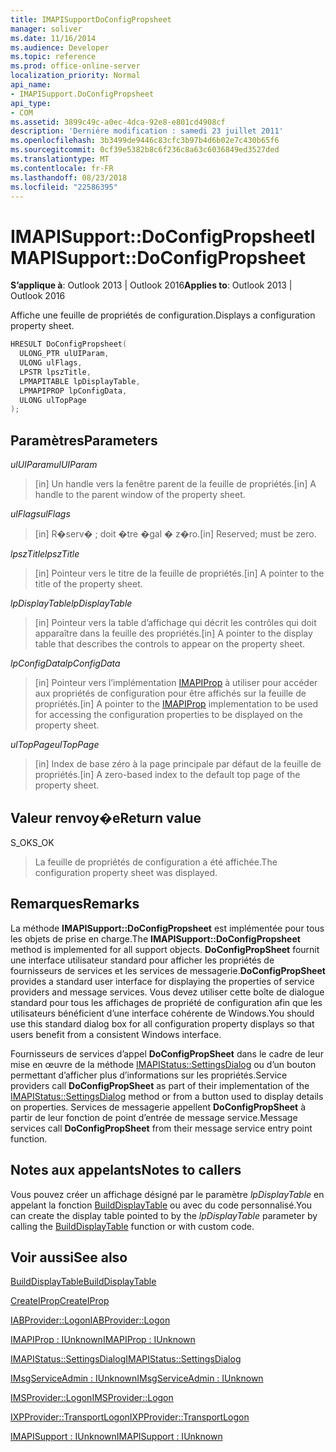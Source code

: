 ```yaml
---
title: IMAPISupportDoConfigPropsheet
manager: soliver
ms.date: 11/16/2014
ms.audience: Developer
ms.topic: reference
ms.prod: office-online-server
localization_priority: Normal
api_name:
- IMAPISupport.DoConfigPropsheet
api_type:
- COM
ms.assetid: 3899c49c-a0ec-4dca-92e8-e801cd4908cf
description: 'Derniére modification : samedi 23 juillet 2011'
ms.openlocfilehash: 3b3499de9446c83cfc3b97b4d6b02e7c430b65f6
ms.sourcegitcommit: 0cf39e5382b8c6f236c8a63c6036849ed3527ded
ms.translationtype: MT
ms.contentlocale: fr-FR
ms.lasthandoff: 08/23/2018
ms.locfileid: "22586395"
---
```

# <a name="imapisupportdoconfigpropsheet"></a><span data-ttu-id="8bee8-103">IMAPISupport::DoConfigPropsheet</span><span class="sxs-lookup"><span data-stu-id="8bee8-103">IMAPISupport::DoConfigPropsheet</span></span>

  
  
<span data-ttu-id="8bee8-104">**S’applique à**: Outlook 2013 | Outlook 2016</span><span class="sxs-lookup"><span data-stu-id="8bee8-104">**Applies to**: Outlook 2013 | Outlook 2016</span></span> 
  
<span data-ttu-id="8bee8-105">Affiche une feuille de propriétés de configuration.</span><span class="sxs-lookup"><span data-stu-id="8bee8-105">Displays a configuration property sheet.</span></span>
  
```cpp
HRESULT DoConfigPropsheet(
  ULONG_PTR ulUIParam,
  ULONG ulFlags,
  LPSTR lpszTitle,
  LPMAPITABLE lpDisplayTable,
  LPMAPIPROP lpConfigData,
  ULONG ulTopPage
);
```

## <a name="parameters"></a><span data-ttu-id="8bee8-106">Paramètres</span><span class="sxs-lookup"><span data-stu-id="8bee8-106">Parameters</span></span>

 <span data-ttu-id="8bee8-107">_ulUIParam_</span><span class="sxs-lookup"><span data-stu-id="8bee8-107">_ulUIParam_</span></span>
  
> <span data-ttu-id="8bee8-108">[in] Un handle vers la fenêtre parent de la feuille de propriétés.</span><span class="sxs-lookup"><span data-stu-id="8bee8-108">[in] A handle to the parent window of the property sheet.</span></span>
    
 <span data-ttu-id="8bee8-109">_ulFlags_</span><span class="sxs-lookup"><span data-stu-id="8bee8-109">_ulFlags_</span></span>
  
> <span data-ttu-id="8bee8-110">[in] R�serv� ; doit �tre �gal � z�ro.</span><span class="sxs-lookup"><span data-stu-id="8bee8-110">[in] Reserved; must be zero.</span></span>
    
 <span data-ttu-id="8bee8-111">_lpszTitle_</span><span class="sxs-lookup"><span data-stu-id="8bee8-111">_lpszTitle_</span></span>
  
> <span data-ttu-id="8bee8-112">[in] Pointeur vers le titre de la feuille de propriétés.</span><span class="sxs-lookup"><span data-stu-id="8bee8-112">[in] A pointer to the title of the property sheet.</span></span>
    
 <span data-ttu-id="8bee8-113">_lpDisplayTable_</span><span class="sxs-lookup"><span data-stu-id="8bee8-113">_lpDisplayTable_</span></span>
  
> <span data-ttu-id="8bee8-114">[in] Pointeur vers la table d’affichage qui décrit les contrôles qui doit apparaître dans la feuille des propriétés.</span><span class="sxs-lookup"><span data-stu-id="8bee8-114">[in] A pointer to the display table that describes the controls to appear on the property sheet.</span></span>
    
 <span data-ttu-id="8bee8-115">_lpConfigData_</span><span class="sxs-lookup"><span data-stu-id="8bee8-115">_lpConfigData_</span></span>
  
> <span data-ttu-id="8bee8-116">[in] Pointeur vers l’implémentation [IMAPIProp](imapipropiunknown.md) à utiliser pour accéder aux propriétés de configuration pour être affichés sur la feuille de propriétés.</span><span class="sxs-lookup"><span data-stu-id="8bee8-116">[in] A pointer to the [IMAPIProp](imapipropiunknown.md) implementation to be used for accessing the configuration properties to be displayed on the property sheet.</span></span> 
    
 <span data-ttu-id="8bee8-117">_ulTopPage_</span><span class="sxs-lookup"><span data-stu-id="8bee8-117">_ulTopPage_</span></span>
  
> <span data-ttu-id="8bee8-118">[in] Index de base zéro à la page principale par défaut de la feuille de propriétés.</span><span class="sxs-lookup"><span data-stu-id="8bee8-118">[in] A zero-based index to the default top page of the property sheet.</span></span>
    
## <a name="return-value"></a><span data-ttu-id="8bee8-119">Valeur renvoy�e</span><span class="sxs-lookup"><span data-stu-id="8bee8-119">Return value</span></span>

<span data-ttu-id="8bee8-120">S_OK</span><span class="sxs-lookup"><span data-stu-id="8bee8-120">S_OK</span></span> 
  
> <span data-ttu-id="8bee8-121">La feuille de propriétés de configuration a été affichée.</span><span class="sxs-lookup"><span data-stu-id="8bee8-121">The configuration property sheet was displayed.</span></span>
    
## <a name="remarks"></a><span data-ttu-id="8bee8-122">Remarques</span><span class="sxs-lookup"><span data-stu-id="8bee8-122">Remarks</span></span>

<span data-ttu-id="8bee8-123">La méthode **IMAPISupport::DoConfigPropsheet** est implémentée pour tous les objets de prise en charge.</span><span class="sxs-lookup"><span data-stu-id="8bee8-123">The **IMAPISupport::DoConfigPropsheet** method is implemented for all support objects.</span></span> <span data-ttu-id="8bee8-124">**DoConfigPropSheet** fournit une interface utilisateur standard pour afficher les propriétés de fournisseurs de services et les services de messagerie.</span><span class="sxs-lookup"><span data-stu-id="8bee8-124">**DoConfigPropSheet** provides a standard user interface for displaying the properties of service providers and message services.</span></span> <span data-ttu-id="8bee8-125">Vous devez utiliser cette boîte de dialogue standard pour tous les affichages de propriété de configuration afin que les utilisateurs bénéficient d’une interface cohérente de Windows.</span><span class="sxs-lookup"><span data-stu-id="8bee8-125">You should use this standard dialog box for all configuration property displays so that users benefit from a consistent Windows interface.</span></span> 
  
<span data-ttu-id="8bee8-126">Fournisseurs de services d’appel **DoConfigPropSheet** dans le cadre de leur mise en œuvre de la méthode [IMAPIStatus::SettingsDialog](imapistatus-settingsdialog.md) ou d’un bouton permettant d’afficher plus d’informations sur les propriétés.</span><span class="sxs-lookup"><span data-stu-id="8bee8-126">Service providers call **DoConfigPropSheet** as part of their implementation of the [IMAPIStatus::SettingsDialog](imapistatus-settingsdialog.md) method or from a button used to display details on properties.</span></span> <span data-ttu-id="8bee8-127">Services de messagerie appellent **DoConfigPropSheet** à partir de leur fonction de point d’entrée de message service.</span><span class="sxs-lookup"><span data-stu-id="8bee8-127">Message services call **DoConfigPropSheet** from their message service entry point function.</span></span> 
  
## <a name="notes-to-callers"></a><span data-ttu-id="8bee8-128">Notes aux appelants</span><span class="sxs-lookup"><span data-stu-id="8bee8-128">Notes to callers</span></span>

<span data-ttu-id="8bee8-129">Vous pouvez créer un affichage désigné par le paramètre _lpDisplayTable_ en appelant la fonction [BuildDisplayTable](builddisplaytable.md) ou avec du code personnalisé.</span><span class="sxs-lookup"><span data-stu-id="8bee8-129">You can create the display table pointed to by the  _lpDisplayTable_ parameter by calling the [BuildDisplayTable](builddisplaytable.md) function or with custom code.</span></span> 
  
## <a name="see-also"></a><span data-ttu-id="8bee8-130">Voir aussi</span><span class="sxs-lookup"><span data-stu-id="8bee8-130">See also</span></span>



[<span data-ttu-id="8bee8-131">BuildDisplayTable</span><span class="sxs-lookup"><span data-stu-id="8bee8-131">BuildDisplayTable</span></span>](builddisplaytable.md)
  
[<span data-ttu-id="8bee8-132">CreateIProp</span><span class="sxs-lookup"><span data-stu-id="8bee8-132">CreateIProp</span></span>](createiprop.md)
  
[<span data-ttu-id="8bee8-133">IABProvider::Logon</span><span class="sxs-lookup"><span data-stu-id="8bee8-133">IABProvider::Logon</span></span>](iabprovider-logon.md)
  
[<span data-ttu-id="8bee8-134">IMAPIProp : IUnknown</span><span class="sxs-lookup"><span data-stu-id="8bee8-134">IMAPIProp : IUnknown</span></span>](imapipropiunknown.md)
  
[<span data-ttu-id="8bee8-135">IMAPIStatus::SettingsDialog</span><span class="sxs-lookup"><span data-stu-id="8bee8-135">IMAPIStatus::SettingsDialog</span></span>](imapistatus-settingsdialog.md)
  
[<span data-ttu-id="8bee8-136">IMsgServiceAdmin : IUnknown</span><span class="sxs-lookup"><span data-stu-id="8bee8-136">IMsgServiceAdmin : IUnknown</span></span>](imsgserviceadminiunknown.md)
  
[<span data-ttu-id="8bee8-137">IMSProvider::Logon</span><span class="sxs-lookup"><span data-stu-id="8bee8-137">IMSProvider::Logon</span></span>](imsprovider-logon.md)
  
[<span data-ttu-id="8bee8-138">IXPProvider::TransportLogon</span><span class="sxs-lookup"><span data-stu-id="8bee8-138">IXPProvider::TransportLogon</span></span>](ixpprovider-transportlogon.md)
  
[<span data-ttu-id="8bee8-139">IMAPISupport : IUnknown</span><span class="sxs-lookup"><span data-stu-id="8bee8-139">IMAPISupport : IUnknown</span></span>](imapisupportiunknown.md)


